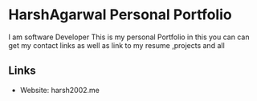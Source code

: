 # HarshAgarwal Personal Portfolio
I am software Developer 
This is my personal Portfolio in this you can can get my contact links 
as well as link to my resume ,projects and all

## Links
  
  * Website: harsh2002.me
 
